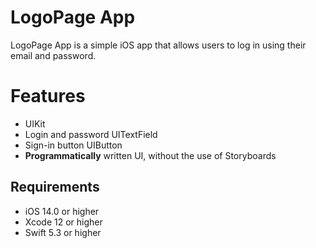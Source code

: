 # LogoPage App

LogoPage App is a simple iOS app that allows users to log in using their email and password.


#  Features
-   UIKit
-   Login and password UITextField
-   Sign-in button UIButton
-   **Programmatically** written UI, without the use of Storyboards

## Requirements
-   iOS 14.0 or higher
-   Xcode 12 or higher
-   Swift 5.3 or higher

